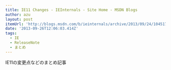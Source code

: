 ```yaml
---
title: IE11 Changes - IEInternals - Site Home - MSDN Blogs
author: azu
layout: post
itemUrl: 'http://blogs.msdn.com/b/ieinternals/archive/2013/09/24/10451776.aspx'
date: '2013-09-26T12:06:03.414Z'
tags:
  - IE
  - ReleaseNote
  - まとめ
---
```

IE11の変更点などのまとめ記事
